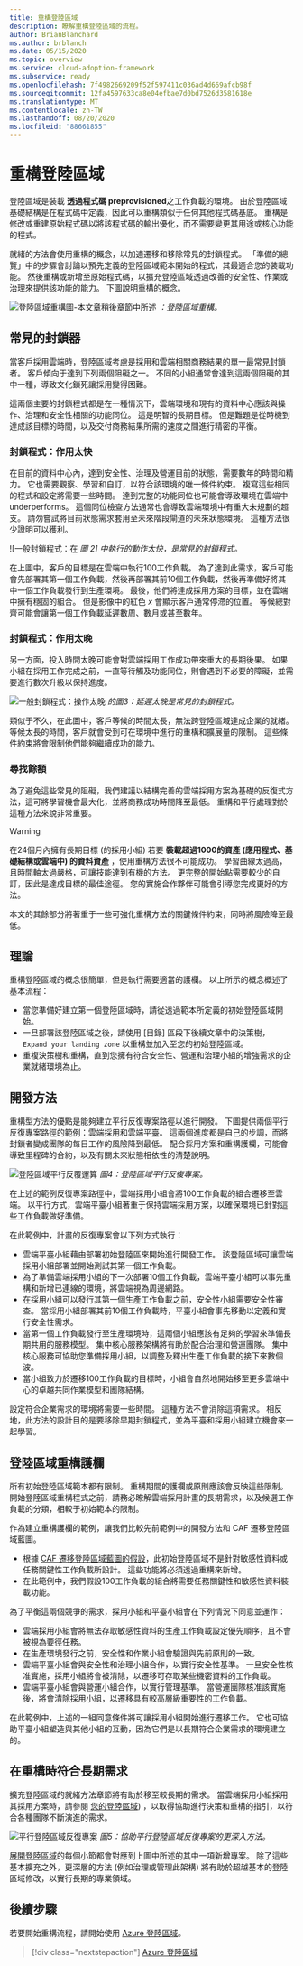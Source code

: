 ```yaml
---
title: 重構登陸區域
description: 瞭解重構登陸區域的流程。
author: BrianBlanchard
ms.author: brblanch
ms.date: 05/15/2020
ms.topic: overview
ms.service: cloud-adoption-framework
ms.subservice: ready
ms.openlocfilehash: 7f4982669209f52f597411c036ad4d669afcb98f
ms.sourcegitcommit: 12fa4597633ca8e04efbae7d0bd7526d3581618e
ms.translationtype: MT
ms.contentlocale: zh-TW
ms.lasthandoff: 08/20/2020
ms.locfileid: "88661855"
---
```

# <a name="refactor-landing-zones"></a>重構登陸區域

登陸區域是裝載 **透過程式碼 preprovisioned**之工作負載的環境。 由於登陸區域基礎結構是在程式碼中定義，因此可以重構類似于任何其他程式碼基底。 重構是修改或重建原始程式碼以將該程式碼的輸出優化，而不需要變更其用途或核心功能的程式。

就緒的方法會使用重構的概念，以加速遷移和移除常見的封鎖程式。 「準備的總覽」中的步驟會討論以預先定義的登陸區域範本開始的程式，其最適合您的裝載功能。 然後重構或新增至原始程式碼，以擴充登陸區域透過改善的安全性、作業或治理來提供該功能的能力。 下圖說明重構的概念。

![登陸區域重構圖-本文章稍後章節中所述 ](../../_images/ready/refactor.png)
 _：登陸區域重構。_

## <a name="common-blockers"></a>常見的封鎖器

當客戶採用雲端時，登陸區域考慮是採用和雲端相關商務結果的單一最常見封鎖者。 客戶傾向于達到下列兩個阻礙之一。 不同的小組通常會達到這兩個阻礙的其中一種，導致文化鎖死讓採用變得困難。

這兩個主要的封鎖程式都是在一種情況下，雲端環境和現有的資料中心應該與操作、治理和安全性相關的功能同位。 這是明智的長期目標。 但是難題是從時機到達成該目標的時間，以及交付商務結果所需的速度之間進行精密的平衡。

### <a name="blocker-acting-too-soon"></a>封鎖程式：作用太快

在目前的資料中心內，達到安全性、治理及營運目前的狀態，需要數年的時間和精力。 它也需要觀察、學習和自訂，以符合該環境的唯一條件約束。 複寫這些相同的程式和設定將需要一些時間。 達到完整的功能同位也可能會導致環境在雲端中 underperforms。 這個同位檢查方法通常也會導致雲端環境中有重大未規劃的超支。 請勿嘗試將目前狀態需求套用至未來階段閘道的未來狀態環境。 這種方法很少證明可以獲利。

![一般封鎖程式：在 [ ](../../_images/ready/blocker-act-too-soon.png)
 _圖 2] 中執行的動作太快，是常見的封鎖程式。_

在上圖中，客戶的目標是在雲端中執行100工作負載。 為了達到此需求，客戶可能會先部署其第一個工作負載，然後再部署其前10個工作負載，然後再準備好將其中一個工作負載發行到生產環境。 最後，他們將達成採用方案的目標，並在雲端中擁有穩固的組合。 但是影像中的紅色 *x* 會顯示客戶通常停滯的位置。 等候總對齊可能會讓第一個工作負載延遲數周、數月或甚至數年。

### <a name="blocker-acting-too-late"></a>封鎖程式：作用太晚

另一方面，投入時間太晚可能會對雲端採用工作成功帶來重大的長期後果。 如果小組在採用工作完成之前，一直等待觸及功能同位，則會遇到不必要的障礙，並需要進行數次升級以保持進度。

![一般封鎖程式：操作太晚 ](../../_images/ready/blocker-act-too-late.png)
 _的圖3：延遲太晚是常見的封鎖程式。_

類似于不久，在此圖中，客戶等候的時間太長，無法跨登陸區域達成企業的就緒。 等候太長的時間，客戶就會受到可在環境中進行的重構和擴展量的限制。 這些條件約束將會限制他們能夠繼續成功的能力。

### <a name="finding-balance"></a>尋找餘額

為了避免這些常見的阻礙，我們建議以結構完善的雲端採用方案為基礎的反復式方法，這可將學習機會最大化，並將商務成功時間降至最低。 重構和平行處理對於這種方法來說非常重要。

> [!WARNING]
> 在24個月內擁有長期目標 (的採用小組) 若要 **裝載超過1000的資產 (應用程式、基礎結構或雲端中) 的資料資產** ，使用重構方法很不可能成功。 學習曲線太過高，且時間軸太過嚴格，可讓技能達到有機的方法。 更完整的開始點需要較少的自訂，因此是達成目標的最佳途徑。 您的實施合作夥伴可能會引導您完成更好的方法。

本文的其餘部分將著重于一些可強化重構方法的關鍵條件約束，同時將風險降至最低。

## <a name="theory"></a>理論

重構登陸區域的概念很簡單，但是執行需要適當的護欄。 以上所示的概念概述了基本流程：

- 當您準備好建立第一個登陸區域時，請從透過範本所定義的初始登陸區域開始。
- 一旦部署該登陸區域之後，請使用 [目錄] 區段下後續文章中的決策樹， `Expand your landing zone` 以重構並加入至您的初始登陸區域。
- 重複決策樹和重構，直到您擁有符合安全性、營運和治理小組的增強需求的企業就緒環境為止。

## <a name="development-approach"></a>開發方法

重構型方法的優點是能夠建立平行反復專案路徑以進行開發。 下圖提供兩個平行反復專案路徑的範例：雲端採用和雲端平臺。 這兩個進度都是自己的步調，而將封鎖者變成團隊的每日工作的風險降到最低。 配合採用方案和重構護欄，可能會導致里程碑的合約，以及有關未來狀態相依性的清楚說明。

![登陸區域平行反覆運算 ](../../_images/ready/iterations.png)
 _圖4：登陸區域平行反復專案。_

在上述的範例反復專案路徑中，雲端採用小組會將100工作負載的組合遷移至雲端。 以平行方式，雲端平臺小組著重于保持雲端採用方案，以確保環境已針對這些工作負載做好準備。

在此範例中，計畫的反復專案會以下列方式執行：

- 雲端平臺小組藉由部署初始登陸區來開始進行開發工作。 該登陸區域可讓雲端採用小組部署並開始測試其第一個工作負載。
- 為了準備雲端採用小組的下一次部署10個工作負載，雲端平臺小組可以事先重構和新增已連線的環境，將雲端視為周邊網路。
- 在採用小組可以發行其第一個生產工作負載之前，安全性小組需要安全性審查。 當採用小組部署其前10個工作負載時，平臺小組會事先移動以定義和實行安全性需求。
- 當第一個工作負載發行至生產環境時，這兩個小組應該有足夠的學習來準備長期共用的服務模型。 集中核心服務架構將有助於配合治理和營運團隊。 集中核心服務可協助您準備採用小組，以調整及釋出生產工作負載的接下來數個波。
- 當小組致力於遷移100工作負載的目標時，小組會自然地開始移至更多雲端中心的卓越共同作業模型和團隊結構。

設定符合企業需求的環境將需要一些時間。 這種方法不會消除這項需求。 相反地，此方法的設計目的是要移除早期封鎖程式，並為平臺和採用小組建立機會來一起學習。

## <a name="landing-zone-refactoring-guardrails"></a>登陸區域重構護欄

所有初始登陸區域範本都有限制。 重構期間的護欄或原則應該會反映這些限制。 開始登陸區域重構程式之前，請務必瞭解雲端採用計畫的長期需求，以及候選工作負載的分類，相較于初始範本的限制。

作為建立重構護欄的範例，讓我們比較先前範例中的開發方法和 CAF 遷移登陸區域藍圖。

- 根據 [CAF 遷移登陸區域藍圖的假設](./migrate-landing-zone.md#assumptions)，此初始登陸區域不是針對敏感性資料或任務關鍵性工作負載所設計。 這些功能將必須透過重構來新增。
- 在此範例中，我們假設100工作負載的組合將需要任務關鍵性和敏感性資料裝載功能。

為了平衡這兩個競爭的需求，採用小組和平臺小組會在下列情況下同意並運作：

- 雲端採用小組會將無法存取敏感性資料的生產工作負載設定優先順序，且不會被視為要徑任務。
- 在生產環境發行之前，安全性和作業小組會驗證與先前原則的一致。
- 雲端平臺小組會與安全性和治理小組合作，以實行安全性基準。 一旦安全性核准實施，採用小組將會被清除，以遷移可存取某些機密資料的工作負載。
- 雲端平臺小組會與營運小組合作，以實行管理基準。 當營運團隊核准該實施後，將會清除採用小組，以遷移具有較高層級重要性的工作負載。

在此範例中，上述的一組同意條件將可讓採用小組開始進行遷移工作。 它也可協助平臺小組塑造與其他小組的互動，因為它們是以長期符合企業需求的環境建立的。

## <a name="meeting-long-term-requirements-while-refactoring"></a>在重構時符合長期需求

擴充登陸區域的就緒方法章節將有助於移至較長期的需求。 當雲端採用小組採用其採用方案時，請參閱 [您的登陸區域](../considerations/index.md)) ，以取得協助進行決策和重構的指引，以符合各種團隊不斷演進的需求。

![平行登陸區域反復專案 ](../../_images/ready/refactor-methodologies.png)
 _圖5：協助平行登陸區域反復專案的更深入方法。_

[展開登陸區域](../considerations/index.md)的每個小節都會對應到上圖中所述的其中一項新增專案。 除了這些基本擴充之外，更深層的方法 (例如治理或管理此架構) 將有助於超越基本的登陸區域修改，以實行長期的專業領域。

## <a name="next-steps"></a>後續步驟

若要開始重構流程，請開始使用 [Azure 登陸區域](./index.md)。

> [!div class="nextstepaction"]
> [Azure 登陸區域](./index.md)
